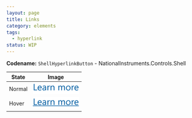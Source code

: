 ```yaml
---
layout: page
title: Links
category: elements
tags:
  - hyperlink
status: WIP
---
```


**Codename:** `ShellHyperlinkButton` - NationalInstruments.Controls.Shell

| State              | Image         |
| ------------------ |:-------------:|
| Normal             | ![Alt text](../../images/elements/hyperlink/hyperlink-normal.svg)  |
| Hover              | ![Alt text](../../images/elements/hyperlink/hyperlink-hover.svg)   |